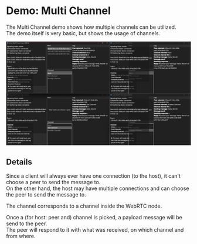 # Demo: Multi Channel

The Multi Channel demo shows how multiple channels can be utilized.  
The demo itself is very basic, but shows the usage of channels.

![Demo: Multi Channel](../../.github/images/DemoMultiChannel.png)

## Details

Since a client will always ever have one connection (to the host), it can't choose a peer to send the message to.  
On the other hand, the host may have multiple connections and can choose the peer to send the message to.

The channel corresponds to a channel inside the WebRTC node.

Once a (for host: peer and) channel is picked, a payload message will be send to the peer.  
The peer will respond to it with what was received, on which channel and from where.
